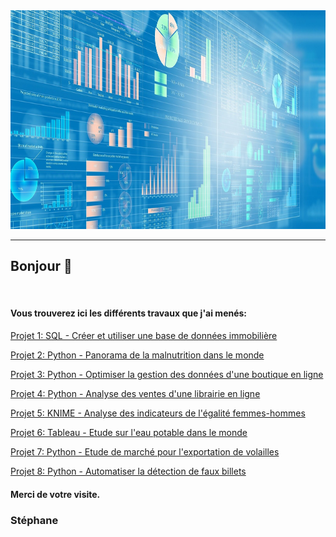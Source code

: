 <img src="https://github.com/StephaneBertrand34/StephaneBertrand34/blob/main/Digital-Economy%20(%2B%2B%2B) (redim.).jpg" title="-" alt="-" height="350"/>

<hr>

## Bonjour 👋

<br>

#### Vous trouverez ici les différents travaux que j'ai menés:

<a href="https://github.com/StephaneBertrand34/SQL_-_Creer_et_utiliser_une_base_de_donnees_immobiliere" target="_blank" title="Projet 1">Projet 1: SQL - Créer et utiliser une base de données immobilière</a>

<a href="https://github.com/StephaneBertrand34/Python_-_Panorama_de_la_malnutrition_dans_le_monde" target="_blank" title="Projet 2">Projet 2: Python - Panorama de la malnutrition dans le monde</a>

<a href="https://github.com/StephaneBertrand34/Python_-_Optimiser_la_gestion_des_donnees_d-une_boutique_en_ligne" target="_blank" title="Projet 3">Projet 3: Python - Optimiser la gestion des données d'une boutique en ligne</a>

<a href="https://github.com/StephaneBertrand34/Python_-_Analyse_des_ventes_d_une_librairie_en_ligne" target="_blank" title="Projet 4">Projet 4: Python - Analyse des ventes d'une librairie en ligne</a>

<a href="https://github.com/StephaneBertrand34/KNIME_-_Analyse_des_indicateurs_de-l_egalite_femmes-hommes" target="_blank" title="Projet 5">Projet 5: KNIME - Analyse des indicateurs de l'égalité femmes-hommes</a>

<a href="https://github.com/StephaneBertrand34/Tableau_-_Etude_sur_l_eau_potable_dans_le_monde" target="_blank" title="Projet 6">Projet 6: Tableau - Etude sur l'eau potable dans le monde</a>

<a href="https://github.com/StephaneBertrand34/Python_-_Etude_de_marche_pour_l_exportation_de_volailles" target="_blank" title="Projet 7">Projet 7: Python - Etude de marché pour l'exportation de volailles</a>

<a href="https://github.com/StephaneBertrand34/Python_-_Automatiser_la_detection_de_faux_billets" target="_blank" title="Projet 8">Projet 8: Python - Automatiser la détection de faux billets</a>

#### Merci de votre visite.

### Stéphane

